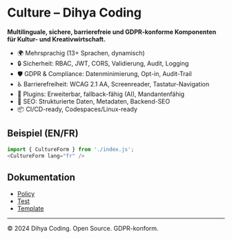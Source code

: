 # Culture – Dihya Coding

**Multilinguale, sichere, barrierefreie und GDPR-konforme Komponenten für Kultur- und Kreativwirtschaft.**

- 🌍 Mehrsprachig (13+ Sprachen, dynamisch)
- 🔒 Sicherheit: RBAC, JWT, CORS, Validierung, Audit, Logging
- 🛡️ GDPR & Compliance: Datenminimierung, Opt-in, Audit-Trail
- ♿ Barrierefreiheit: WCAG 2.1 AA, Screenreader, Tastatur-Navigation
- 🔌 Plugins: Erweiterbar, fallback-fähig (AI), Mandantenfähig
- 🚀 SEO: Strukturierte Daten, Metadaten, Backend-SEO
- 📦 CI/CD-ready, Codespaces/Linux-ready

## Beispiel (EN/FR)
```js
import { CultureForm } from './index.js';
<CultureForm lang="fr" />
```

## Dokumentation
- [Policy](./policy.md)
- [Test](../../../../tests/unit/culture.unit.js)
- [Template](../../../generation/templates/culture/template.js)

---
© 2024 Dihya Coding. Open Source. GDPR-konform.
